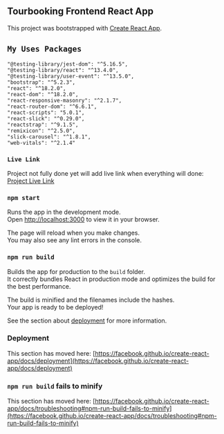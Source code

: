 ## Tourbooking Frontend React App

This project was bootstrapped with [Create React App](https://github.com/facebook/create-react-app).

## `My Uses Packages`


    "@testing-library/jest-dom": "^5.16.5",
    "@testing-library/react": "^13.4.0",
    "@testing-library/user-event": "^13.5.0",
    "bootstrap": "^5.2.3",
    "react": "^18.2.0",
    "react-dom": "^18.2.0",
    "react-responsive-masonry": "^2.1.7",
    "react-router-dom": "^6.6.1",
    "react-scripts": "5.0.1",
    "react-slick": "^0.29.0",
    "reactstrap": "^9.1.5",
    "remixicon": "^2.5.0",
    "slick-carousel": "^1.8.1",
    "web-vitals": "^2.1.4"


### `Live Link`
Project not fully done yet will add live link when everything will done:  [Project Live Link](#) 


### `npm start`

Runs the app in the development mode.\
Open [http://localhost:3000](http://localhost:3000) to view it in your browser.

The page will reload when you make changes.\
You may also see any lint errors in the console.

 

 
### `npm run build`

Builds the app for production to the `build` folder.\
It correctly bundles React in production mode and optimizes the build for the best performance.

The build is minified and the filenames include the hashes.\
Your app is ready to be deployed!

See the section about [deployment](https://facebook.github.io/create-react-app/docs/deployment) for more information.



### Deployment

This section has moved here: [https://facebook.github.io/create-react-app/docs/deployment](https://facebook.github.io/create-react-app/docs/deployment)

### `npm run build` fails to minify

This section has moved here: [https://facebook.github.io/create-react-app/docs/troubleshooting#npm-run-build-fails-to-minify](https://facebook.github.io/create-react-app/docs/troubleshooting#npm-run-build-fails-to-minify)
